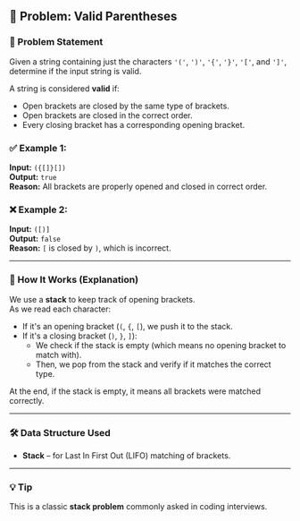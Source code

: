 ## 🧩 Problem: Valid Parentheses

### 📝 Problem Statement
Given a string containing just the characters `'('`, `')'`, `'{'`, `'}'`, `'['`, and `']'`, determine if the input string is valid.

A string is considered **valid** if:
- Open brackets are closed by the same type of brackets.
- Open brackets are closed in the correct order.
- Every closing bracket has a corresponding opening bracket.

### ✅ Example 1:
**Input:** `({[]}[])`  
**Output:** `true`  
**Reason:** All brackets are properly opened and closed in correct order.

### ❌ Example 2:
**Input:** `([)]`  
**Output:** `false`  
**Reason:** `[` is closed by `)`, which is incorrect.

---

### 🧠 How It Works (Explanation)
We use a **stack** to keep track of opening brackets.  
As we read each character:
- If it's an opening bracket (`(`, `{`, `[`), we push it to the stack.
- If it's a closing bracket (`)`, `}`, `]`):
  - We check if the stack is empty (which means no opening bracket to match with).
  - Then, we pop from the stack and verify if it matches the correct type.

At the end, if the stack is empty, it means all brackets were matched correctly.

---

### 🛠️ Data Structure Used
- **Stack** – for Last In First Out (LIFO) matching of brackets.

---

### 💡 Tip
This is a classic **stack problem** commonly asked in coding interviews.


